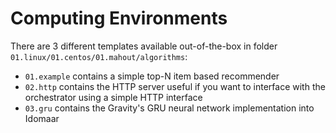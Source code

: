 Computing Environments
=====================

There are 3 different templates available out-of-the-box in folder `01.linux/01.centos/01.mahout/algorithms`:

* `01.example` contains a simple top-N item based recommender
* `02.http` contains the HTTP server useful if you want to interface with the orchestrator using a simple HTTP interface
* `03.gru` contains the Gravity's GRU neural network implementation into Idomaar
